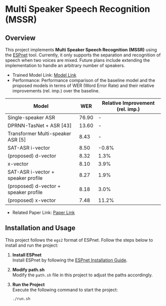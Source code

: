 # Multi Speaker Speech Recognition (MSSR)

## Overview
This project implements **Multi Speaker Speech Recognition (MSSR)** using the [ESPnet](https://github.com/espnet/espnet) tool. Currently, it only supports the separation and recognition of speech when two voices are mixed. Future plans include extending the implementation to handle an arbitrary number of speakers.

- Trained Model Link: [Model Link](#)
- Performance: Performance comparison of the baseline model and the proposed models in terms of WER (Word Error Rate) and their relative improvements (rel. imp.) over the baseline.

| Model                                    | WER   | Relative Improvement (rel. imp.) |
|------------------------------------------|-------|----------------------------------|
| Single-speaker ASR                       | 76.90 | -                                |
| DPRNN-TasNet + ASR [43]                  | 13.60 | -                                |
| Transformer Multi-speaker ASR [5]        | 8.43  | -                                |
| SAT-ASR i-vector                         | 8.50  | -0.8%                            |
| (proposed) d-vector                      | 8.32  | 1.3%                             |
| x-vector                                 | 8.10  | 3.9%                             |
| SAT-ASR i-vector + speaker profile       | 8.27  | 1.9%                             |
| (proposed) d-vector + speaker profile    | 8.18  | 3.0%                             |
| (proposed) x-vector                      | 7.48  | 11.2%                            |

- Related Paper Link: [Paper Link](#)

## Installation and Usage
This project follows the `egs2` format of ESPnet. Follow the steps below to install and run the project:

1. **Install ESPnet**  
   Install ESPnet by following the [ESPnet Installation Guide](https://espnet.github.io/espnet/installation.html).

2. **Modify path.sh**  
   Modify the `path.sh` file in this project to adjust the paths accordingly.

3. **Run the Project**  
   Execute the following command to start the project:
   ```bash
   ./run.sh
